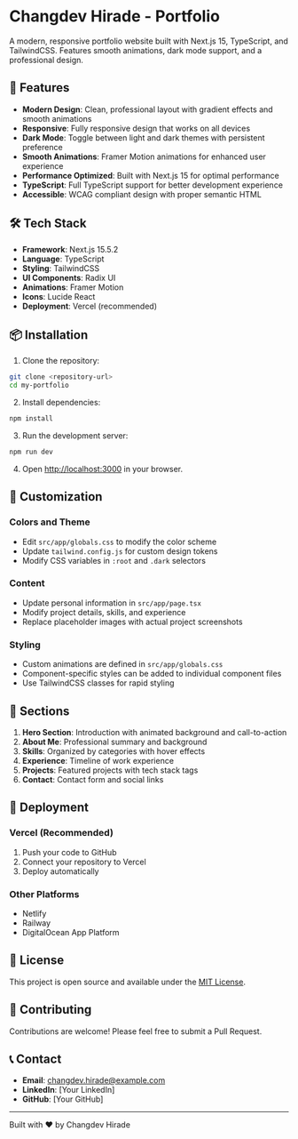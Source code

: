 # Changdev Hirade - Portfolio

A modern, responsive portfolio website built with Next.js 15, TypeScript, and TailwindCSS. Features smooth animations, dark mode support, and a professional design.

## 🚀 Features

- **Modern Design**: Clean, professional layout with gradient effects and smooth animations
- **Responsive**: Fully responsive design that works on all devices
- **Dark Mode**: Toggle between light and dark themes with persistent preference
- **Smooth Animations**: Framer Motion animations for enhanced user experience
- **Performance Optimized**: Built with Next.js 15 for optimal performance
- **TypeScript**: Full TypeScript support for better development experience
- **Accessible**: WCAG compliant design with proper semantic HTML

## 🛠️ Tech Stack

- **Framework**: Next.js 15.5.2
- **Language**: TypeScript
- **Styling**: TailwindCSS
- **UI Components**: Radix UI
- **Animations**: Framer Motion
- **Icons**: Lucide React
- **Deployment**: Vercel (recommended)

## 📦 Installation

1. Clone the repository:
```bash
git clone <repository-url>
cd my-portfolio
```

2. Install dependencies:
```bash
npm install
```

3. Run the development server:
```bash
npm run dev
```

4. Open [http://localhost:3000](http://localhost:3000) in your browser.

## 🎨 Customization

### Colors and Theme
- Edit `src/app/globals.css` to modify the color scheme
- Update `tailwind.config.js` for custom design tokens
- Modify CSS variables in `:root` and `.dark` selectors

### Content
- Update personal information in `src/app/page.tsx`
- Modify project details, skills, and experience
- Replace placeholder images with actual project screenshots

### Styling
- Custom animations are defined in `src/app/globals.css`
- Component-specific styles can be added to individual component files
- Use TailwindCSS classes for rapid styling

## 📱 Sections

1. **Hero Section**: Introduction with animated background and call-to-action
2. **About Me**: Professional summary and background
3. **Skills**: Organized by categories with hover effects
4. **Experience**: Timeline of work experience
5. **Projects**: Featured projects with tech stack tags
6. **Contact**: Contact form and social links

## 🚀 Deployment

### Vercel (Recommended)
1. Push your code to GitHub
2. Connect your repository to Vercel
3. Deploy automatically

### Other Platforms
- Netlify
- Railway
- DigitalOcean App Platform

## 📄 License

This project is open source and available under the [MIT License](LICENSE).

## 🤝 Contributing

Contributions are welcome! Please feel free to submit a Pull Request.

## 📞 Contact

- **Email**: changdev.hirade@example.com
- **LinkedIn**: [Your LinkedIn]
- **GitHub**: [Your GitHub]

---

Built with ❤️ by Changdev Hirade
